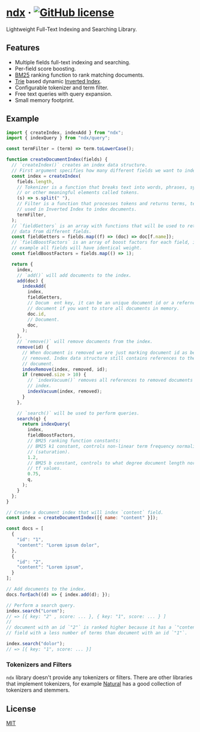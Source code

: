 # [ndx](https://github.com/ndx-search/ndx) &middot; [![GitHub license](https://img.shields.io/badge/license-MIT-blue.svg)](https://github.com/ndx-search/ndx/blob/master/LICENSE)

Lightweight Full-Text Indexing and Searching Library.

## Features

- Multiple fields full-text indexing and searching.
- Per-field score boosting.
- [BM25](https://en.wikipedia.org/wiki/Okapi_BM25) ranking function to rank
matching documents.
- [Trie](https://en.wikipedia.org/wiki/Trie) based dynamic
[Inverted Index](https://en.wikipedia.org/wiki/Inverted_index).
- Configurable tokenizer and term filter.
- Free text queries with query expansion.
- Small memory footprint.

## Example

```js
import { createIndex, indexAdd } from "ndx";
import { indexQuery } from "ndx/query";

const termFilter = (term) => term.toLowerCase();

function createDocumentIndex(fields) {
  // `createIndex()` creates an index data structure.
  // First argument specifies how many different fields we want to index.
  const index = createIndex(
    fields.length,
    // Tokenizer is a function that breaks text into words, phrases, symbols,
    // or other meaningful elements called tokens.
    (s) => s.split(" "),
    // Filter is a function that processes tokens and returns terms, terms are
    // used in Inverted Index to index documents.
    termFilter,
  );
  // `fieldGetters` is an array with functions that will be used to retrieve
  // data from different fields.
  const fieldGetters = fields.map((f) => (doc) => doc[f.name]);
  // `fieldBoostFactors` is an array of boost factors for each field, in this
  // example all fields will have identical weight.
  const fieldBoostFactors = fields.map(() => 1);

  return {
    index,
    // `add()` will add documents to the index.
    add(doc) {
      indexAdd(
        index,
        fieldGetters,
        // Docum  ent key, it can be an unique document id or a refernce to a
        // document if you want to store all documents in memory.
        doc.id,
        // Document.
        doc,
      );
    },
    // `remove()` will remove documents from the index.
    remove(id) {
      // When document is removed we are just marking document id as being
      // removed. Index data structure still contains references to the removed
      // document.
      indexRemove(index, removed, id);
      if (removed.size > 10) {
        // `indexVacuum()` removes all references to removed documents from the
        // index.
        indexVacuum(index, removed);
      }
    },

    // `search()` will be used to perform queries.
    search(q) {
      return indexQuery(
        index,
        fieldBoostFactors,
        // BM25 ranking function constants:
        // BM25 k1 constant, controls non-linear term frequency normalization
        // (saturation).
        1.2,
        // BM25 b constant, controls to what degree document length normalizes
        // tf values.
        0.75,
        q,
      );
    }
  };
}

// Create a document index that will index `content` field.
const index = createDocumentIndex([{ name: "content" }]);

const docs = [
  {
    "id": "1",
    "content": "Lorem ipsum dolor",
  },
  {
    "id": "2",
    "content": "Lorem ipsum",
  }
];

// Add documents to the index.
docs.forEach((d) => { index.add(d); });

// Perform a search query.
index.search("Lorem");
// => [{ key: "2" , score: ... }, { key: "1", score: ... } ]
//
// document with an id `"2"` is ranked higher because it has a `"content"`
// field with a less number of terms than document with an id `"1"`.

index.search("dolor");
// => [{ key: "1", score: ... }]
```

### Tokenizers and Filters

`ndx` library doesn't provide any tokenizers or filters. There are other
libraries that implement tokenizers, for example
[Natural](https://github.com/NaturalNode/natural/) has a good collection of
tokenizers and stemmers.

## License

[MIT](http://opensource.org/licenses/MIT)
